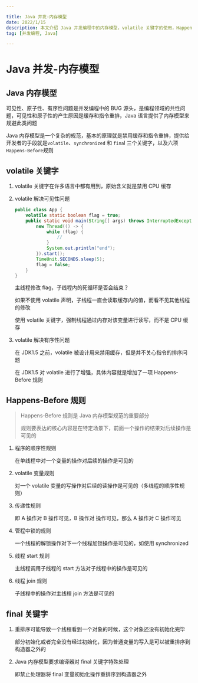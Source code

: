 ```yaml
---

title: Java 并发-内存模型
date: 2022/1/15
description: 本文介绍 Java 并发编程中的内存模型，volatile 关键字的使用，Happens-Before 规则，以及 final 关键字对重排序的影响
tag: [并发编程, Java]

---
```


# Java 并发-内存模型

## Java 内存模型

可见性、原子性、有序性问题是并发编程中的 BUG 源头，是编程领域的共性问题，可见性和原子性的产生原因是缓存和指令重排，Java 语言提供了内存模型来规避此类问题

Java 内存模型是一个复杂的规范，基本的原理就是禁用缓存和指令重排，提供给开发者的手段就是`volatile`、`synchronized` 和 `fina`l 三个关键字，以及六项`Happens-Before`规则

## volatile 关键字

1. volatile 关键字在许多语言中都有用到，原始含义就是禁用 CPU 缓存

2. volatile 解决可见性问题

   ```java
   public class App {
       volatile static boolean flag = true;
       public static void main(String[] args) throws InterruptedException {
           new Thread(() -> {
               while (flag) {
                   // 
               }
               System.out.println("end");
           }).start();
           TimeUnit.SECONDS.sleep(5);
           flag = false;
       }
   }
   ```

   主线程修改 flag，子线程内的死循环是否会结束？

   如果不使用 volatile 声明，子线程一直会读取缓存内的值，而看不见其他线程的修改

   使用 volatile 关键字，强制线程通过内存对该变量进行读写，而不是 CPU 缓存

3. volatile 解决有序性问题

   在 JDK1.5 之前，volatile 被设计用来禁用缓存，但是并不关心指令的排序问题

   在 JDK1.5 对 volatile 进行了增强，具体内容就是增加了一项 Happens-Before 规则

## Happens-Before 规则

> Happens-Before 规则是 Java 内存模型规范的重要部分
>
> 规则要表达的核心内容是在特定场景下，前面一个操作的结果对后续操作是可见的

1. 程序的顺序性规则

   在单线程中对一个变量的操作对后续的操作是可见的

2. volatile 变量规则

   对一个 volatile 变量的写操作对后续的读操作是可见的（多线程的顺序性规则）

3. 传递性规则

   即 A 操作对 B 操作可见，B 操作对  操作可见，那么 A 操作对 C 操作可见

4. 管程中锁的规则

   一个线程的解锁操作对下一个线程加锁操作是可见的，如使用 synchronized

5. 线程 start 规则

   主线程调用子线程的 start 方法对子线程中的操作是可见的

6. 线程 join 规则

   子线程中的操作对主线程 join 方法是可见的

## final 关键字

1. 重排序可能导致一个线程看到一个对象的时候，这个对象还没有初始化完毕

   部分初始化或者完全没有经过初始化，因为普通变量的写入是可以被重排序到构造器之外的

2. Java 内存模型要求编译器对 final 关键字特殊处理

   即禁止处理器将 final 变量初始化操作重排序到构造器之外
